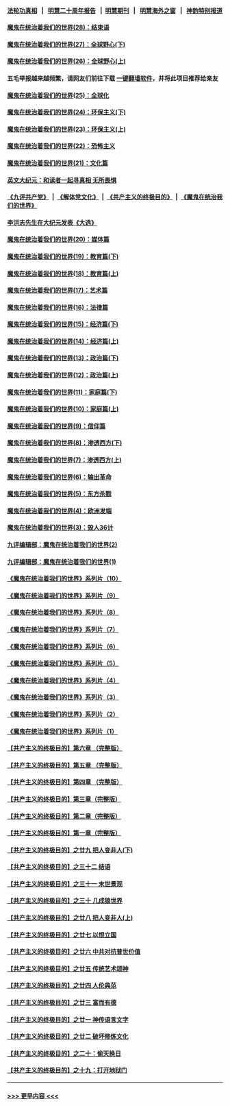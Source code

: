 #### [法轮功真相](https://github.com/gfw-breaker/truth/blob/master/README.md?t=0) &nbsp;&nbsp;|&nbsp;&nbsp; [明慧二十周年报告](https://github.com/gfw-breaker/mh-reports/blob/master/README.md?t=0) &nbsp;&nbsp;|&nbsp;&nbsp;[明慧期刊](https://github.com/gfw-breaker/mh-qikan) &nbsp;&nbsp;|&nbsp;&nbsp; [明慧海外之窗](https://github.com/gfw-breaker/mh-news/blob/master/README.md?t=0) &nbsp;&nbsp;|&nbsp;&nbsp; [神韵特别报道](https://github.com/gfw-breaker/mh-news/blob/master/shenyun.md?t=0)
#### [魔鬼在统治着我们的世界(28)：结束语](../pages/nsc422/n10936246.md?t=07061651) 
#### [魔鬼在统治着我们的世界(27)：全球野心(下)](../pages/nsc422/n10928319.md?t=07061651) 
#### [魔鬼在统治着我们的世界(26)：全球野心(上)](../pages/nsc422/n10900318.md?t=07061651) 
#### 五毛举报越来越频繁，请网友们前往下载 [一键翻墙软件](https://github.com/gfw-breaker/ssr-accounts)，并将此项目推荐给亲友
#### [魔鬼在统治着我们的世界(25)：全球化](../pages/nsc422/n10788205.md?t=07061651) 
#### [魔鬼在统治着我们的世界(24)：环保主义(下)](../pages/nsc422/n10695307.md?t=07061651) 
#### [魔鬼在统治着我们的世界(23)：环保主义(上)](../pages/nsc422/n10688613.md?t=07061651) 
#### [魔鬼在统治着我们的世界(22)：恐怖主义](../pages/nsc422/n10614727.md?t=07061651) 
#### [魔鬼在统治着我们的世界(21)：文化篇](../pages/nsc422/n10597706.md?t=07061651) 
#### [英文大纪元：和读者一起寻真相 无所畏惧](../pages/nsc422/n12542027.md?t=07061651) 
#### [《九评共产党》](https://github.com/begood0513/9ping.md/blob/master/README.md) &nbsp;|&nbsp; [《解体党文化》](../../../../jtdwh.md/blob/master/README.md)  &nbsp;|&nbsp; [《共产主义的终极目的》](../../../../gczydzjmd.md/blob/master/README.md) &nbsp;|&nbsp; [《魔鬼在统治我们的世界》](../../../../mgztzwmdsj.md/blob/master/README.md) 
#### [李洪志先生在大纪元发表《大选》](../pages/nsc422/n12534746.md?t=07061651) 
#### [魔鬼在统治着我们的世界(20)：媒体篇](../pages/nsc422/n10586579.md?t=07061651) 
#### [魔鬼在统治着我们的世界(19)：教育篇(下)](../pages/nsc422/n10564808.md?t=07061651) 
#### [魔鬼在统治着我们的世界(18)：教育篇(上)](../pages/nsc422/n10526970.md?t=07061651) 
#### [魔鬼在统治着我们的世界(17)：艺术篇](../pages/nsc422/n10499093.md?t=07061651) 
#### [魔鬼在统治着我们的世界(16)：法律篇](../pages/nsc422/n10485969.md?t=07061651) 
#### [魔鬼在统治着我们的世界(15)：经济篇(下)](../pages/nsc422/n10469975.md?t=07061651) 
#### [魔鬼在统治着我们的世界(14)：经济篇(上)](../pages/nsc422/n10457370.md?t=07061651) 
#### [魔鬼在统治着我们的世界(13)：政治篇(下)](../pages/nsc422/n10448270.md?t=07061651) 
#### [魔鬼在统治着我们的世界(12)：政治篇(上)](../pages/nsc422/n10444576.md?t=07061651) 
#### [魔鬼在统治着我们的世界(11)：家庭篇(下)](../pages/nsc422/n10440961.md?t=07061651) 
#### [魔鬼在统治着我们的世界(10)：家庭篇(上)](../pages/nsc422/n10435448.md?t=07061651) 
#### [魔鬼在统治着我们的世界(9)：信仰篇](../pages/nsc422/n10432159.md?t=07061651) 
#### [魔鬼在统治着我们的世界(8)：渗透西方(下)](../pages/nsc422/n10429603.md?t=07061651) 
#### [魔鬼在统治着我们的世界(7)：渗透西方(上)](../pages/nsc422/n10426013.md?t=07061651) 
#### [魔鬼在统治着我们的世界(6)：输出革命](../pages/nsc422/n10421536.md?t=07061651) 
#### [魔鬼在统治着我们的世界(5)：东方杀戮](../pages/nsc422/n10417707.md?t=07061651) 
#### [魔鬼在统治着我们的世界(4)：欧洲发端](../pages/nsc422/n10414890.md?t=07061651) 
#### [魔鬼在统治着我们的世界(3)：毁人36计](../pages/nsc422/n10411583.md?t=07061651) 
#### [九评编辑部：魔鬼在统治着我们的世界(2)](../pages/nsc422/n10410036.md?t=07061651) 
#### [九评编辑部：魔鬼在统治着我们的世界(1)](../pages/nsc422/n10406825.md?t=07061651) 
#### [《魔鬼在统治着我们的世界》系列片（10）](../pages/nsc422/n12292670.md?t=07061651) 
#### [《魔鬼在统治着我们的世界》系列片（9）](../pages/nsc422/n12290859.md?t=07061651) 
#### [《魔鬼在统治着我们的世界》系列片（8）](../pages/nsc422/n12287445.md?t=07061651) 
#### [《魔鬼在统治着我们的世界》系列片（7）](../pages/nsc422/n12283425.md?t=07061651) 
#### [《魔鬼在统治着我们的世界》系列片（6）](../pages/nsc422/n12282314.md?t=07061651) 
#### [《魔鬼在统治着我们的世界》系列片（5）](../pages/nsc422/n12281419.md?t=07061651) 
#### [《魔鬼在统治着我们的世界》系列片（4）](../pages/nsc422/n12274024.md?t=07061651) 
#### [《魔鬼在统治着我们的世界》系列片（3）](../pages/nsc422/n12271322.md?t=07061651) 
#### [《魔鬼在统治着我们的世界》系列片（2）](../pages/nsc422/n12269049.md?t=07061651) 
#### [《魔鬼在统治着我们的世界》系列片（1）](../pages/nsc422/n12267575.md?t=07061651) 
#### [【共产主义的终极目的】第六章 （完整版）](../pages/nsc422/n11428913.md?t=07061651) 
#### [【共产主义的终极目的】第五章 （完整版）](../pages/nsc422/n11428912.md?t=07061651) 
#### [【共产主义的终极目的】第四章 （完整版）](../pages/nsc422/n11428907.md?t=07061651) 
#### [【共产主义的终极目的】第三章（完整版）](../pages/nsc422/n11428848.md?t=07061651) 
#### [【共产主义的终极目的】第二章（完整版）](../pages/nsc422/n11428831.md?t=07061651) 
#### [【共产主义的终极目的】第一章（完整版）](../pages/nsc422/n11417651.md?t=07061651) 
#### [【共产主义的终极目的】之廿九 把人变非人(下)](../pages/nsc422/n11344140.md?t=07061651) 
#### [【共产主义的终极目的】之三十二 结语](../pages/nsc422/n11360535.md?t=07061651) 
#### [【共产主义的终极目的】之三十一 末世景观](../pages/nsc422/n11351129.md?t=07061651) 
#### [【共产主义的终极目的】之三十 几成狼世界](../pages/nsc422/n11348280.md?t=07061651) 
#### [【共产主义的终极目的】之廿八 把人变非人(上)](../pages/nsc422/n11340492.md?t=07061651) 
#### [【共产主义的终极目的】之廿七 以恨立国](../pages/nsc422/n11336944.md?t=07061651) 
#### [【共产主义的终极目的】之廿六 中共对抗普世价值](../pages/nsc422/n11324785.md?t=07061651) 
#### [【共产主义的终极目的】之廿五 传统艺术颂神](../pages/nsc422/n11296396.md?t=07061651) 
#### [【共产主义的终极目的】之廿四 人伦典范](../pages/nsc422/n11296397.md?t=07061651) 
#### [【共产主义的终极目的】之廿三 富而有德](../pages/nsc422/n11283598.md?t=07061651) 
#### [【共产主义的终极目的】之廿一 神传语言文字](../pages/nsc422/n11263265.md?t=07061651) 
#### [【共产主义的终极目的】之廿二 破坏修炼文化](../pages/nsc422/n11245728.md?t=07061651) 
#### [【共产主义的终极目的】之二十：偷天换日](../pages/nsc422/n11238846.md?t=07061651) 
#### [【共产主义的终极目的】之十九：打开地狱门](../pages/nsc422/n11206376.md?t=07061651) 

----
#### [ >>> 更早内容 <<< ](../indexes/nsc422-earlier.md)
